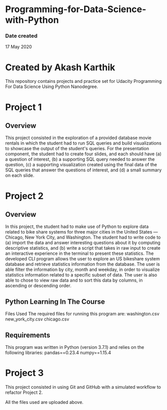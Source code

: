 # Programming-for-Data-Science-with-Python

### Date created 
17 May 2020

# Created by Akash Karthik
This repository contains projects and practice set for Udacity Programming For Data Science Using Python Nanodegree.

# Project 1
## Overview
This project consisted in the exploration of a provided database movie rentals in which the student had to run SQL queries and build visualizations to showcase the output of the student's queries.
For the presentation component, the student had to create four slides, and each should have (a) a question of interest, (b) a supporting SQL query needed to answer the question, (c) a supporting visualization created using the final data of the SQL queries that answer the questions of interest, and (d) a small summary on each slide.

# Project 2

## Overview
In this project, the student had to make use of Python to explore data related to bike share systems for three major cities in the United States — Chicago, New York City, and Washington. The student had to write code to (a) import the data and answer interesting questions about it by computing descriptive statistics, and (b) write a script that takes in raw input to create an interactive experience in the terminal to present these statistics.
The developed CLI program allows the user to explore an US bikeshare system database and retrieve statistics information from the database. The user is able filter the information by city, month and weekday, in order to visualize statistics information related to a specific subset of data. The user is also able to chose to view raw data and to sort this data by columns, in ascending or descending order.

## Python Learning In The Course
Files Used
The required files for running this program are:
washington.csv
new_york_city.csv
chicago.csv
## Requirements
This program was written in Python (version 3.7.1) and relies on the following libraries:
pandas==0.23.4
numpy==1.15.4

# Project 3
This project consisted in using Git and GitHub with a simulated workflow to refactor Project 2.

  All the files used are uploaded above.
